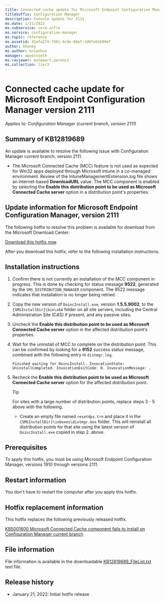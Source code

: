 ```yaml
---
title: Connected cache update for Microsoft Endpoint Configuration Manager version 2111
titleSuffix: Configuration Manager
description: Console update for 2111
ms.date: 1/21/2022
ms.subservice: core-infra
ms.service: configuration-manager
ms.topic: reference
ms.assetid: 41afa274-7561-4c0e-80af-2d0fe01699ef
author: bhuney
ms.author: brianhun
manager: apoorvseth
ms.reviewer: mstewart,aaroncz 
ms.collection: tier3
---
```


# Connected cache update for Microsoft Endpoint Configuration Manager version 2111

*Applies to: Configuration Manager (current branch, version 2111)*
## Summary of KB12819689

An update is available to resolve the following issue with Configuration Manager current branch, version 2111.

- The Microsoft Connected Cache (MCC) feature is not used as expected for Win32 apps deployed through Microsoft Intune in a co-managed environment.
Review of the IntuneManagementExtension.log file shows an internet-based **DownloadURL** value. 
The MCC component is enabled by selecting the **Enable this distribution point to be used as Microsoft Connected Cache server** option in a distribution point's properties.
 

## Update information for Microsoft Endpoint Configuration Manager, version 2111
The following hotfix to resolve this problem is available for download from the Microsoft Download Center:

[Download this hotfix now](https://download.microsoft.com/download/a/3/a/a3af1ea3-79ba-4600-8953-c2a4b6b8b970/DoincInstall.exe).

After you download this hotfix, refer to the following installation instructions.

## Installation instructions
1. Confirm there is not currently an installation of the MCC component in progress. This is done by checking for status message **9522**, generated by the `SMS_DISTRIBUTION_MANAGER` component. The 9522 message indicates that installation is no longer being retried.
2. Copy the new version of `DoincInstall.exe`, version **1.5.5.9002**, to the `{SMSInstallDir}\bin\x64` folder on all site servers, including the Central Administration Site (CAS) if present, and any passive sites.
3. Uncheck the **Enable this distribution point to be used as Microsoft Connected Cache server** option in the affected distribution point’s properties.
4. Wait for the uninstall of MCC to complete on the distribution point. This can be confirmed by looking for a **9152** success status message, combined with the following entry in `distmgr.log`.
   ```text
   Finished waiting for DoincInstall. InvocationState: UninstallCompleted. InvocationExitCode: 0. InvocationMessage: .
   ```
5. Recheck the **Enable this distribution point to be used as Microsoft Connected Cache server** option for the affected distribution point.

   > [!TIP]
   > For sites with a large number of distribution points, replace steps 3 - 5 above with the following.
   > - Create an empty file named `resetdps.trn` and place it in the `{SMSInstallDir}\inboxes\distmgr.box` folder. This will reinstall all distribution points for that site using the latest version of `DoincInstall.exe` copied in step 2. above. 

## Prerequisites
To apply this hotfix, you must be using Microsoft Endpoint Configuration Manager, versions 1910 through versions 2111.

## Restart information
You don't have to restart the computer after you apply this hotfix. 

## Hotfix replacement information
This hotfix replaces the following previously released hotfix.

[KB5001600 Microsoft Connected Cache component fails to install on Configuration Manager current branch](../../hotfix/2010/5001600.md)

## File information
File information is available in the downloadable [KB12819689_FileList.txt](https://aka.ms/KB12819689_FileList) text file.

## Release history
- January 21, 2022: Initial hotfix release
